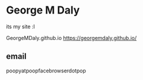 # George M Daly

 its my site :l


GeorgeMDaly.github.io
https://georgemdaly.github.io/

## email
poopyatpoopfacebrowserdotpop
